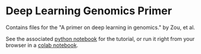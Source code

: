 # Deep Learning Genomics Primer

Contains files for the "A primer on deep learning in genomics." by Zou, et al.

See the associated [python notebook](https://github.com/abidlabs/deep-learning-genomics-primer/blob/master/A_Primer_on_Deep_Learning_in_Genomics_Public.ipynb) for the tutorial, or run it right from your browser in a [colab notebook](https://colab.research.google.com/drive/17E4h5aAOioh5DiTo7MZg4hpL6Z_0FyWr#scrollTo=eiiwjw4yhX0P).
